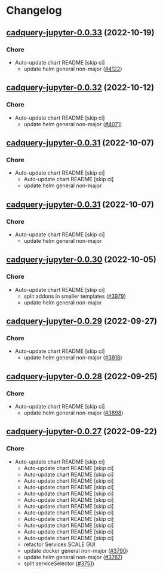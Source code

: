 # Changelog



## [cadquery-jupyter-0.0.33](https://github.com/truecharts/charts/compare/cadquery-jupyter-0.0.32...cadquery-jupyter-0.0.33) (2022-10-19)

### Chore

- Auto-update chart README [skip ci]
  - update helm general non-major ([#4122](https://github.com/truecharts/charts/issues/4122))




## [cadquery-jupyter-0.0.32](https://github.com/truecharts/charts/compare/cadquery-jupyter-0.0.31...cadquery-jupyter-0.0.32) (2022-10-12)

### Chore

- Auto-update chart README [skip ci]
  - update helm general non-major ([#4071](https://github.com/truecharts/charts/issues/4071))




## [cadquery-jupyter-0.0.31](https://github.com/truecharts/charts/compare/cadquery-jupyter-0.0.30...cadquery-jupyter-0.0.31) (2022-10-07)

### Chore

- Auto-update chart README [skip ci]
  - Auto-update chart README [skip ci]
  - update helm general non-major




## [cadquery-jupyter-0.0.31](https://github.com/truecharts/charts/compare/cadquery-jupyter-0.0.30...cadquery-jupyter-0.0.31) (2022-10-07)

### Chore

- Auto-update chart README [skip ci]
  - update helm general non-major




## [cadquery-jupyter-0.0.30](https://github.com/truecharts/charts/compare/cadquery-jupyter-0.0.29...cadquery-jupyter-0.0.30) (2022-10-05)

### Chore

- Auto-update chart README [skip ci]
  - split addons in smaller templates ([#3979](https://github.com/truecharts/charts/issues/3979))
  - update helm general non-major




## [cadquery-jupyter-0.0.29](https://github.com/truecharts/charts/compare/cadquery-jupyter-0.0.28...cadquery-jupyter-0.0.29) (2022-09-27)

### Chore

- Auto-update chart README [skip ci]
  - update helm general non-major ([#3918](https://github.com/truecharts/charts/issues/3918))




## [cadquery-jupyter-0.0.28](https://github.com/truecharts/charts/compare/cadquery-jupyter-0.0.27...cadquery-jupyter-0.0.28) (2022-09-25)

### Chore

- Auto-update chart README [skip ci]
  - update helm general non-major ([#3898](https://github.com/truecharts/charts/issues/3898))




## [cadquery-jupyter-0.0.27](https://github.com/truecharts/charts/compare/cadquery-jupyter-0.0.25...cadquery-jupyter-0.0.27) (2022-09-22)

### Chore

- Auto-update chart README [skip ci]
  - Auto-update chart README [skip ci]
  - Auto-update chart README [skip ci]
  - Auto-update chart README [skip ci]
  - Auto-update chart README [skip ci]
  - Auto-update chart README [skip ci]
  - Auto-update chart README [skip ci]
  - Auto-update chart README [skip ci]
  - Auto-update chart README [skip ci]
  - Auto-update chart README [skip ci]
  - Auto-update chart README [skip ci]
  - Auto-update chart README [skip ci]
  - Auto-update chart README [skip ci]
  - refactor Services SCALE GUI
  - update docker general non-major ([#3790](https://github.com/truecharts/charts/issues/3790))
  - update helm general non-major ([#3767](https://github.com/truecharts/charts/issues/3767))
  - split serviceSelector ([#3751](https://github.com/truecharts/charts/issues/3751))


